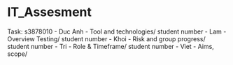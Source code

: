 # IT_Assesment
Task:
s3878010 - Duc Anh - Tool and technologies/
student number - Lam - Overview Testing/
student number - Khoi - Risk and group progress/
student number - Tri - Role & Timeframe/
student number - Viet - Aims, scope/
 
